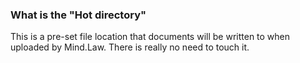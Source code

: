 ### What is the "Hot directory"

This is a pre-set file location that documents will be written to when uploaded by Mind.Law. There is really no need to touch it.